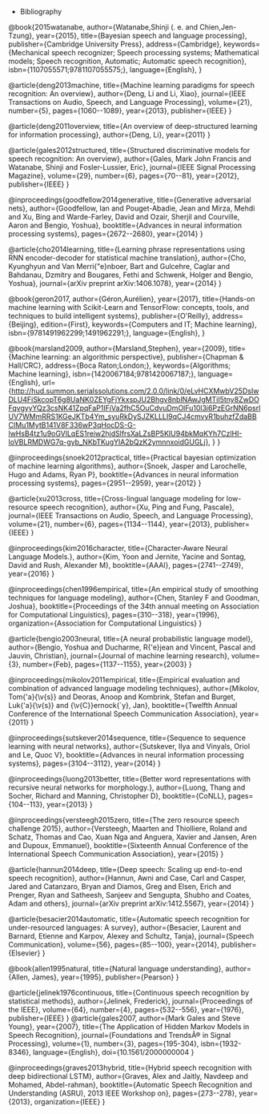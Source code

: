 * Bibliography 

@book{2015watanabe,
author={Watanabe,Shinji (. e. and Chien,Jen-Tzung},
year={2015},
title={Bayesian speech and language processing},
publisher={Cambridge University Press},
address={Cambridge},
keywords={Mechanical speech recognizer; Speech processing systems; Mathematical models; Speech recognition, Automatic; Automatic speech recognition},
isbn={1107055571;9781107055575;},
language={English},
}

@article{deng2013machine,
  title={Machine learning paradigms for speech recognition: An overview},
  author={Deng, Li and Li, Xiao},
  journal={IEEE Transactions on Audio, Speech, and Language Processing},
  volume={21},
  number={5},
  pages={1060--1089},
  year={2013},
  publisher={IEEE}
}

@article{deng2011overview,
  title={An overview of deep-structured learning for information processing},
  author={Deng, Li},
  year={2011}
}

@article{gales2012structured,
  title={Structured discriminative models for speech recognition: An overview},
  author={Gales, Mark John Francis and Watanabe, Shinji and Fosler-Lussier, Eric},
  journal={IEEE Signal Processing Magazine},
  volume={29},
  number={6},
  pages={70--81},
  year={2012},
  publisher={IEEE}
}

@inproceedings{goodfellow2014generative,
  title={Generative adversarial nets},
  author={Goodfellow, Ian and Pouget-Abadie, Jean and Mirza, Mehdi and Xu, Bing and Warde-Farley, David and Ozair, Sherjil and Courville, Aaron and Bengio, Yoshua},
  booktitle={Advances in neural information processing systems},
  pages={2672--2680},
  year={2014}
}

@article{cho2014learning,
  title={Learning phrase representations using RNN encoder-decoder for statistical machine translation},
  author={Cho, Kyunghyun and Van Merri{\"e}nboer, Bart and Gulcehre, Caglar and Bahdanau, Dzmitry and Bougares, Fethi and Schwenk, Holger and Bengio, Yoshua},
  journal={arXiv preprint arXiv:1406.1078},
  year={2014}
}

@book{geron2017,
author={Géron,Aurélien},
year={2017},
title={Hands-on machine learning with Scikit-Learn and TensorFlow: concepts, tools, and techniques to build intelligent systems},
publisher={O'Reilly},
address={Beijing},
edition={First},
keywords={Computers and IT; Machine learning},
isbn={9781491962299;1491962291;},
language={English},
}

@book{marsland2009,
author={Marsland,Stephen},
year={2009},
title={Machine learning: an algorithmic perspective},
publisher={Chapman & Hall/CRC},
address={Boca Raton;London;},
keywords={Algorithms; Machine learning},
isbn={1420067184;9781420067187;},
language={English},
url={http://hud.summon.serialssolutions.com/2.0.0/link/0/eLvHCXMwbV25DsIwDLU4FiSkcopT6g8UaNK0ZEYgFjYkxspJU2Bhgv8nblNAwJgMTiI5tny8ZwDOFqvgyyYQz3csNK41ZpqFaP1IFiVa2fhC5OuCdvuDmOlFu10l3i6PzEGrNN6psrlUV7WMmRRS1KGeJKTb4Ym_syuRkDySJZKLLLI9qCJ4cmvyR1buhzfZdaBBCIMu1MytB141V8F336wP3qHocDS-G-lwHsB4tz1u9oGVlLqES1reiw2hjdSlfrsXaLZsBP5KIU94bkMqKYh7CzlHI-IoVBLRMDWG7q-gyb_NKbTKugYlA2bQzK2ymnnxoidGUGLj},
}
}

@inproceedings{snoek2012practical,
  title={Practical bayesian optimization of machine learning algorithms},
  author={Snoek, Jasper and Larochelle, Hugo and Adams, Ryan P},
  booktitle={Advances in neural information processing systems},
  pages={2951--2959},
  year={2012}
}

@article{xu2013cross,
  title={Cross-lingual language modeling for low-resource speech recognition},
  author={Xu, Ping and Fung, Pascale},
  journal={IEEE Transactions on Audio, Speech, and Language Processing},
  volume={21},
  number={6},
  pages={1134--1144},
  year={2013},
  publisher={IEEE}
}

@inproceedings{kim2016character,
  title={Character-Aware Neural Language Models.},
  author={Kim, Yoon and Jernite, Yacine and Sontag, David and Rush, Alexander M},
  booktitle={AAAI},
  pages={2741--2749},
  year={2016}
}

@inproceedings{chen1996empirical,
  title={An empirical study of smoothing techniques for language modeling},
  author={Chen, Stanley F and Goodman, Joshua},
  booktitle={Proceedings of the 34th annual meeting on Association for Computational Linguistics},
  pages={310--318},
  year={1996},
  organization={Association for Computational Linguistics}
}

@article{bengio2003neural,
  title={A neural probabilistic language model},
  author={Bengio, Yoshua and Ducharme, R{\'e}jean and Vincent, Pascal and Jauvin, Christian},
  journal={Journal of machine learning research},
  volume={3},
  number={Feb},
  pages={1137--1155},
  year={2003}
}

@inproceedings{mikolov2011empirical,
  title={Empirical evaluation and combination of advanced language modeling techniques},
  author={Mikolov, Tom{\'a}{\v{s}} and Deoras, Anoop and Kombrink, Stefan and Burget, Luk{\'a}{\v{s}} and {\v{C}}ernock{\`y}, Jan},
  booktitle={Twelfth Annual Conference of the International Speech Communication Association},
  year={2011}
}

@inproceedings{sutskever2014sequence,
  title={Sequence to sequence learning with neural networks},
  author={Sutskever, Ilya and Vinyals, Oriol and Le, Quoc V},
  booktitle={Advances in neural information processing systems},
  pages={3104--3112},
  year={2014}
}

@inproceedings{luong2013better,
  title={Better word representations with recursive neural networks for morphology.},
  author={Luong, Thang and Socher, Richard and Manning, Christopher D},
  booktitle={CoNLL},
  pages={104--113},
  year={2013}
}

@inproceedings{versteegh2015zero,
  title={The zero resource speech challenge 2015},
  author={Versteegh, Maarten and Thiolliere, Roland and Schatz, Thomas and Cao, Xuan Nga and Anguera, Xavier and Jansen, Aren and Dupoux, Emmanuel},
  booktitle={Sixteenth Annual Conference of the International Speech Communication Association},
  year={2015}
}

@article{hannun2014deep,
  title={Deep speech: Scaling up end-to-end speech recognition},
  author={Hannun, Awni and Case, Carl and Casper, Jared and Catanzaro, Bryan and Diamos, Greg and Elsen, Erich and Prenger, Ryan and Satheesh, Sanjeev and Sengupta, Shubho and Coates, Adam and others},
  journal={arXiv preprint arXiv:1412.5567},
  year={2014}
}

@article{besacier2014automatic,
  title={Automatic speech recognition for under-resourced languages: A survey},
  author={Besacier, Laurent and Barnard, Etienne and Karpov, Alexey and Schultz, Tanja},
  journal={Speech Communication},
  volume={56},
  pages={85--100},
  year={2014},
  publisher={Elsevier}
}

@book{allen1995natural,
  title={Natural language understanding},
  author={Allen, James},
  year={1995},
  publisher={Pearson}
}

@article{jelinek1976continuous,
  title={Continuous speech recognition by statistical methods},
  author={Jelinek, Frederick},
  journal={Proceedings of the IEEE},
  volume={64},
  number={4},
  pages={532--556},
  year={1976},
  publisher={IEEE}
}
@article{gales2007,
	author={Mark Gales and Steve Young},
	year={2007},
	title={The Application of Hidden Markov Models in Speech Recognition},
	journal={Foundations and TrendsÂ® in Signal Processing},
	volume={1},
	number={3},
	pages={195-304},
	isbn={1932-8346},
	language={English},
	doi={10.1561/2000000004
}

@inproceedings{graves2013hybrid,
  title={Hybrid speech recognition with deep bidirectional LSTM},
  author={Graves, Alex and Jaitly, Navdeep and Mohamed, Abdel-rahman},
  booktitle={Automatic Speech Recognition and Understanding (ASRU), 2013 IEEE Workshop on},
  pages={273--278},
  year={2013},
  organization={IEEE}
}

